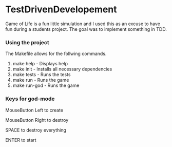 # TestDrivenDevelopement

Game of Life is a fun little simulation and I used this as an excuse to have fun during a students project.
The goal was to implement something in TDD. 

### Using the project

The Makefile allows for the follwing commands.

1. make help      - Displays help
2. make init      - Installs all necessary dependencies
3. make tests     - Runs the tests   
4. make run       - Runs the game
5. make run-god   - Runs the game

### Keys for god-mode

MouseButton Left to create

MouseButton Right to destroy

SPACE to destroy everything

ENTER to start
